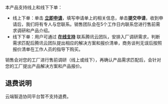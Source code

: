 本产品支持线上和线下下单：
- 线上下单：单击 [**立即申请**](https://cloud.tencent.com/apply/p/gqn7hmu4ax8)，填写申请单上的相关信息，单击**提交申请**，收到申请后，我们将有专人与您联系。销售团队会在5个工作日内联系您进行售前需求调研和产品介绍。
- 线下下单：用户可通过 [**在线支持**](https://cloud.tencent.com/online-service?from=sales&source=PRESALE) 联系腾讯云团队，安排入厂调研需求，判断需求匹配后腾讯云团队提出相应的解决方案和报价清单，商务谈判无误后按照报价清单在工作人员的指导下购买。

销售会对您的工厂进行售前调研（线上或线下），再确认产品需求匹配后，会针对您的工厂提出产品解决方案和产品报价。

## 退费说明
云端智造协同平台暂不支持退费。
